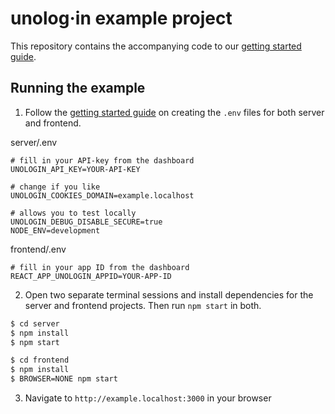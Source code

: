 # unolog·in example project

This repository contains the accompanying code to our [getting started guide](https://dashboard.unolog.in/docs/getting-started).

## Running the example

1. Follow the [getting started guide](https://dashboard.unolog.in/docs/getting-started) on creating the ```.env``` files for both server and frontend. 

server/.env
```
# fill in your API-key from the dashboard
UNOLOGIN_API_KEY=YOUR-API-KEY

# change if you like
UNOLOGIN_COOKIES_DOMAIN=example.localhost

# allows you to test locally
UNOLOGIN_DEBUG_DISABLE_SECURE=true
NODE_ENV=development
```

frontend/.env

```
# fill in your app ID from the dashboard
REACT_APP_UNOLOGIN_APPID=YOUR-APP-ID
```

2. Open two separate terminal sessions and install dependencies for the server and frontend projects. Then run ```npm start``` in both. 

```bash
$ cd server
$ npm install
$ npm start
```

```bash
$ cd frontend
$ npm install
$ BROWSER=NONE npm start
```

3. Navigate to ```http://example.localhost:3000``` in your browser